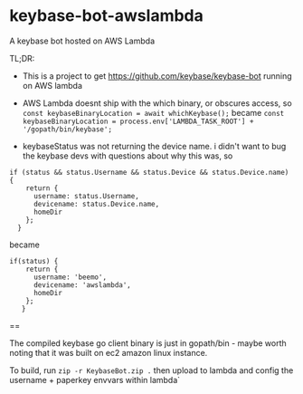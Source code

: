 # keybase-bot-awslambda
A keybase bot hosted on AWS Lambda

TL;DR:

* This is a project to get https://github.com/keybase/keybase-bot running on AWS lambda

* AWS Lambda doesnt ship with the which binary, or obscures access, so `const keybaseBinaryLocation = await whichKeybase();`
became `const keybaseBinaryLocation = process.env['LAMBDA_TASK_ROOT'] + '/gopath/bin/keybase';`

* keybaseStatus was not returning the device name. i didn't want to bug the keybase devs with questions about why this was, so

```
if (status && status.Username && status.Device && status.Device.name) {
    return {
      username: status.Username,
      devicename: status.Device.name,
      homeDir
    };
  }
```

became 

```
if(status) {
    return {
      username: 'beemo',
      devicename: 'awslambda',
      homeDir
    };
   }
```

==

The compiled keybase go client binary is just in gopath/bin - maybe worth noting that it was built on ec2 amazon linux instance.

To build, run `zip -r KeybaseBot.zip .` then upload to lambda and config the username + paperkey envvars within lambda`

